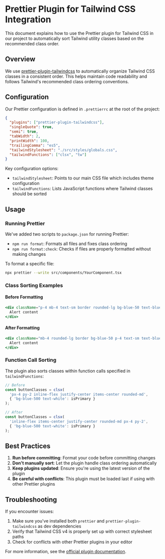 # Prettier Plugin for Tailwind CSS Integration

This document explains how to use the Prettier plugin for Tailwind CSS in our project to automatically sort Tailwind utility classes based on the recommended class order.

## Overview

We use [prettier-plugin-tailwindcss](https://github.com/tailwindlabs/prettier-plugin-tailwindcss) to automatically organize Tailwind CSS classes in a consistent order. This helps maintain code readability and follows Tailwind's recommended class ordering conventions.

## Configuration

Our Prettier configuration is defined in `.prettierrc` at the root of the project:

```json
{
  "plugins": ["prettier-plugin-tailwindcss"],
  "singleQuote": true,
  "semi": true,
  "tabWidth": 2,
  "printWidth": 100,
  "trailingComma": "es5",
  "tailwindStylesheet": "./src/styles/globals.css",
  "tailwindFunctions": ["clsx", "tw"]
}
```

Key configuration options:

- `tailwindStylesheet`: Points to our main CSS file which includes theme configuration
- `tailwindFunctions`: Lists JavaScript functions where Tailwind classes should be sorted

## Usage

### Running Prettier

We've added two scripts to `package.json` for running Prettier:

- `npm run format`: Formats all files and fixes class ordering
- `npm run format:check`: Checks if files are properly formatted without making changes

To format a specific file:

```bash
npx prettier --write src/components/YourComponent.tsx
```

### Class Sorting Examples

#### Before Formatting

```jsx
<div className="p-4 mb-4 text-sm border rounded-lg bg-blue-50 text-blue-800">
  Alert content
</div>
```

#### After Formatting

```jsx
<div className="mb-4 rounded-lg border bg-blue-50 p-4 text-sm text-blue-800">
  Alert content
</div>
```

### Function Call Sorting

The plugin also sorts classes within function calls specified in `tailwindFunctions`:

```jsx
// Before
const buttonClasses = clsx(
  'px-4 py-2 inline-flex justify-center items-center rounded-md',
  { 'bg-blue-500 text-white': isPrimary }
);

// After
const buttonClasses = clsx(
  'inline-flex items-center justify-center rounded-md px-4 py-2',
  { 'bg-blue-500 text-white': isPrimary }
);
```

## Best Practices

1. **Run before committing**: Format your code before committing changes
2. **Don't manually sort**: Let the plugin handle class ordering automatically
3. **Keep plugins updated**: Ensure you're using the latest version of the plugin
4. **Be careful with conflicts**: This plugin must be loaded last if using with other Prettier plugins

## Troubleshooting

If you encounter issues:

1. Make sure you've installed both `prettier` and `prettier-plugin-tailwindcss` as dev dependencies
2. Verify that Tailwind CSS v4 is properly set up with correct stylesheet paths
3. Check for conflicts with other Prettier plugins in your editor

For more information, see the [official plugin documentation](https://github.com/tailwindlabs/prettier-plugin-tailwindcss). 